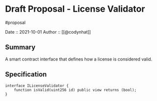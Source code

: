 # Draft Proposal - License Validator
#proposal

Date :: 2021-10-01
Author :: [[@codynhat]]

## Summary
A smart contract interface that defines how a license is considered valid.

## Specification
```solidity
interface ILicenseValidator {
	function isValid(uint256 id) public view returns (bool);
}
```